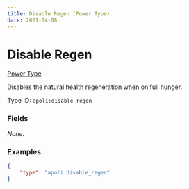 ```yaml
---
title: Disable Regen (Power Type)
date: 2021-04-08
---
```


# Disable Regen

[Power Type](../power_types.md)

Disables the natural health regeneration when on full hunger.

Type ID: `apoli:disable_regen`

### Fields

_None._

### Examples

```json
{
	"type": "apoli:disable_regen"
}
```
